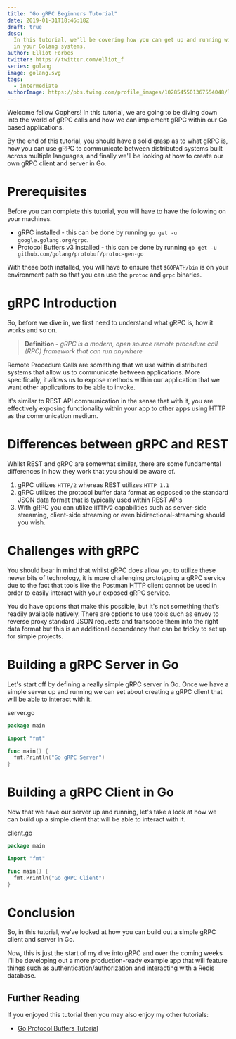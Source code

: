 ```yaml
---
title: "Go gRPC Beginners Tutorial"
date: 2019-01-31T18:46:18Z
draft: true
desc:
  In this tutorial, we'll be covering how you can get up and running with gRPC
  in your Golang systems.
author: Elliot Forbes
twitter: https://twitter.com/elliot_f
series: golang
image: golang.svg
tags:
  - intermediate
authorImage: https://pbs.twimg.com/profile_images/1028545501367554048/lzr43cQv_400x400.jpg
---
```


Welcome fellow Gophers! In this tutorial, we are going to be diving down into
the world of gRPC calls and how we can implement gRPC within our Go based
applications.

By the end of this tutorial, you should have a solid grasp as to what gRPC is, how you
can use gRPC to communicate between distributed systems built across multiple languages,
and finally we'll be looking at how to create our own gRPC client and server in Go.

# Prerequisites

Before you can complete this tutorial, you will have to have the following on your machines.

* gRPC installed - this can be done by running `go get -u google.golang.org/grpc`.
* Protocol Buffers v3 installed - this can be done by running `go get -u github.com/golang/protobuf/protoc-gen-go`

With these both installed, you will have to ensure that `$GOPATH/bin` is on your environment path so 
that you can use the `protoc` and `grpc` binaries.

# gRPC Introduction

So, before we dive in, we first need to understand what gRPC is, how it works
and so on. 

> **Definition -** _gRPC is a modern, open source remote procedure call (RPC)
> framework that can run anywhere_

Remote Procedure Calls are something that we use within distributed systems that 
allow us to communicate between applications. More specifically, it allows us to 
expose methods within our application that we want other applications to be able
to invoke. 

It's similar to REST API communication in the sense that with it, you are effectively
exposing functionality within your app to other apps using HTTP as the communication
medium.

# Differences between gRPC and REST

Whilst REST and gRPC are somewhat similar, there are some fundamental differences
in how they work that you should be aware of.

1. gRPC utilizes `HTTP/2` whereas REST utilizes `HTTP 1.1`
1. gRPC utilizes the protocol buffer data format as opposed to the standard JSON data format
that is typically used within REST APIs
1. With gRPC you can utilize `HTTP/2` capabilities such as server-side streaming, client-side streaming
or even bidirectional-streaming should you wish.

# Challenges with gRPC

You should bear in mind that whilst gRPC does allow you to utilize these newer bits of technology, it 
is more challenging prototyping a gRPC service due to the fact that tools like the Postman HTTP client cannot be
used in order to easily interact with your exposed gRPC service. 

You do have options that make this possible, but it's not something that's readily available natively. There are options to use tools such as envoy to reverse proxy standard JSON requests and transcode them into the right data format but this is an additional dependency that can be tricky to set up for simple projects.

# Building a gRPC Server in Go

Let's start off by defining a really simple gRPC server in Go. Once we have a simple server up and running we 
can set about creating a gRPC client that will be able to interact with it.

<div class="filename"> server.go </div>

```go
package main

import "fmt"

func main() {
  fmt.Println("Go gRPC Server")
}
```

# Building a gRPC Client in Go

Now that we have our server up and running, let's take a look at how we can build up a simple client
that will be able to interact with it.

<div class="filename"> client.go </div>

```go
package main

import "fmt"

func main() {
  fmt.Println("Go gRPC Client")
}
```



# Conclusion

So, in this tutorial, we've looked at how you can build out a simple gRPC client and server in Go.

Now, this is just the start of my dive into gRPC and over the coming weeks I'll be developing out a
more production-ready example app that will feature things such as authentication/authorization and
interacting with a Redis database.

## Further Reading

If you enjoyed this tutorial then you may also enjoy my other tutorials:

* [Go Protocol Buffers Tutorial](/golang/go-protocol-buffer-tutorial/)